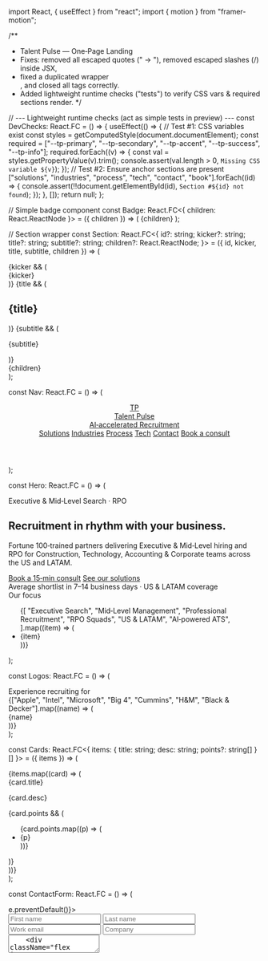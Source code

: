import React, { useEffect } from "react";
import { motion } from "framer-motion";

/**
 * Talent Pulse — One‑Page Landing
 * Fixes: removed all escaped quotes (\" -> "), removed escaped slashes (\/) inside JSX,
 * fixed a duplicated wrapper <div>, and closed all tags correctly.
 * Added lightweight runtime checks ("tests") to verify CSS vars & required sections render.
 */

// --- Lightweight runtime checks (act as simple tests in preview) ---
const DevChecks: React.FC = () => {
  useEffect(() => {
    // Test #1: CSS variables exist
    const styles = getComputedStyle(document.documentElement);
    const required = ["--tp-primary", "--tp-secondary", "--tp-accent", "--tp-success", "--tp-info"];
    required.forEach((v) => {
      const val = styles.getPropertyValue(v).trim();
      console.assert(val.length > 0, `Missing CSS variable ${v}`);
    });
    // Test #2: Ensure anchor sections are present
    ["solutions", "industries", "process", "tech", "contact", "book"].forEach((id) => {
      console.assert(!!document.getElementById(id), `Section #${id} not found`);
    });
  }, []);
  return null;
};

// Simple badge component
const Badge: React.FC<{ children: React.ReactNode }> = ({ children }) => (
  <span className="inline-flex items-center rounded-full border px-3 py-1 text-xs font-medium tracking-wide text-[var(--tp-primary)] border-[var(--tp-primary)]/30 bg-[var(--tp-primary)]/5">
    {children}
  </span>
);

// Section wrapper
const Section: React.FC<{
  id?: string;
  kicker?: string;
  title?: string;
  subtitle?: string;
  children?: React.ReactNode;
}> = ({ id, kicker, title, subtitle, children }) => (
  <section id={id} className="w-full py-20 md:py-28">
    <div className="mx-auto max-w-6xl px-4">
      {kicker && (
        <div className="mb-4">
          <Badge>{kicker}</Badge>
        </div>
      )}
      {title && (
        <h2 className="text-2xl md:text-4xl font-semibold tracking-tight leading-tight">
          {title}
        </h2>
      )}
      {subtitle && (
        <p className="mt-3 text-base md:text-lg text-neutral-600 max-w-3xl">
          {subtitle}
        </p>
      )}
      <div className="mt-8">{children}</div>
    </div>
  </section>
);

const Nav: React.FC = () => (
  <header className="sticky top-0 z-50 backdrop-blur bg-white/70 border-b">
    <div className="mx-auto max-w-6xl px-4 h-16 flex items-center justify-between">
      <a href="#top" className="flex items-center gap-3">
        <div className="h-9 w-9 rounded-2xl bg-[var(--tp-primary)] text-white grid place-content-center font-bold">TP</div>
        <div className="leading-tight">
          <div className="font-semibold">Talent Pulse</div>
          <div className="text-xs tracking-wide text-neutral-500">AI‑accelerated Recruitment</div>
        </div>
      </a>
      <nav className="hidden md:flex items-center gap-6 text-sm">
        <a href="#solutions" className="hover:opacity-70">Solutions</a>
        <a href="#industries" className="hover:opacity-70">Industries</a>
        <a href="#process" className="hover:opacity-70">Process</a>
        <a href="#tech" className="hover:opacity-70">Tech</a>
        <a href="#contact" className="hover:opacity-70">Contact</a>
        <a href="#book" className="rounded-full bg-[var(--tp-primary)] text-white px-4 py-2 hover:opacity-90">Book a consult</a>
      </nav>
    </div>
  </header>
);

const Hero: React.FC = () => (
  <section id="top" className="relative overflow-hidden">
    <div className="absolute inset-0 -z-10 bg-gradient-to-b from-[var(--tp-secondary)]/15 to-white" />
    <div className="mx-auto max-w-6xl px-4 py-20 md:py-28 grid md:grid-cols-2 gap-10 items-center">
      <motion.div initial={{ opacity: 0, y: 20 }} animate={{ opacity: 1, y: 0 }} transition={{ duration: 0.6 }}>
        <Badge>Executive & Mid‑Level Search · RPO</Badge>
        <h1 className="mt-4 text-3xl md:text-5xl font-semibold leading-[1.1]">
          Recruitment in rhythm with your business.
        </h1>
        <p className="mt-4 text-neutral-600 md:text-lg max-w-xl">
          Fortune 100‑trained partners delivering Executive & Mid‑Level hiring and RPO for Construction, Technology, Accounting & Corporate teams across the US and LATAM.
        </p>
        <div className="mt-6 flex flex-wrap items-center gap-3">
          <a href="#book" className="rounded-2xl bg-[var(--tp-primary)] text-white px-5 py-3 text-sm font-medium">Book a 15‑min consult</a>
          <a href="#solutions" className="rounded-2xl border px-5 py-3 text-sm font-medium hover:bg-[var(--tp-primary)] hover:text-white transition">See our solutions</a>
        </div>
        <div className="mt-6 text-xs text-neutral-500">
          Average shortlist in 7–14 business days · US & LATAM coverage
        </div>
      </motion.div>
      <motion.div initial={{ opacity: 0, y: 10 }} animate={{ opacity: 1, y: 0 }} transition={{ duration: 0.8, delay: 0.1 }} className="md:justify-self-end">
        <div className="relative p-2">
          <div className="absolute -inset-2 bg-gradient-to-tr from-[var(--tp-accent)]/30 to-white rounded-3xl blur-2xl" />
          <div className="relative rounded-3xl border bg-white p-6 shadow-sm">
            <div className="text-sm font-medium">Our focus</div>
            <ul className="mt-4 grid grid-cols-2 gap-3 text-sm">
              {[
                "Executive Search",
                "Mid‑Level Management",
                "Professional Recruitment",
                "RPO Squads",
                "US & LATAM",
                "AI‑powered ATS",
              ].map((item) => (
                <li key={item} className="rounded-xl border p-3">{item}</li>
              ))}
            </ul>
          </div>
        </div>
      </motion.div>
    </div>
  </section>
);

const Logos: React.FC = () => (
  <div className="border-y bg-neutral-50">
    <div className="mx-auto max-w-6xl px-4 py-8 md:py-10">
      <div className="text-xs uppercase tracking-wider text-neutral-500">Experience recruiting for</div>
      <div className="mt-4 grid grid-cols-3 md:grid-cols-7 gap-4 items-center text-neutral-700">
        {["Apple", "Intel", "Microsoft", "Big 4", "Cummins", "H&M", "Black & Decker"].map((name) => (
          <div key={name} className="text-center text-sm md:text-base opacity-70">{name}</div>
        ))}
      </div>
    </div>
  </div>
);

const Cards: React.FC<{ items: { title: string; desc: string; points?: string[] }[] }> = ({ items }) => (
  <div className="grid md:grid-cols-3 gap-5">
    {items.map((card) => (
      <div key={card.title} className="rounded-2xl border p-6 shadow-sm bg-white">
        <div className="text-sm font-semibold">{card.title}</div>
        <p className="mt-2 text-sm text-neutral-600">{card.desc}</p>
        {card.points && (
          <ul className="mt-4 space-y-2 text-sm list-disc pl-5">
            {card.points.map((p) => (
              <li key={p}>{p}</li>
            ))}
          </ul>
        )}
      </div>
    ))}
  </div>
);

const ContactForm: React.FC = () => (
  <form className="grid gap-4" onSubmit={(e) => e.preventDefault()}>
    <div className="grid md:grid-cols-2 gap-4">
      <input className="rounded-xl border px-4 py-3" placeholder="First name" required />
      <input className="rounded-xl border px-4 py-3" placeholder="Last name" required />
    </div>
    <input type="email" className="rounded-xl border px-4 py-3" placeholder="Work email" required />
    <input className="rounded-xl border px-4 py-3" placeholder="Company" />
    <textarea className="rounded-xl border px-4 py-3 min-h-[120px]" placeholder="Tell us about the role(s) you need to fill…" />
    <div className="flex items-center gap-3">
      <button className="rounded-2xl bg-[var(--tp-primary)] text-white px-5 py-3 text-sm font-medium">Request proposal</button>
      <a href="#book" className="text-sm underline">Or book a 15‑min consult</a>
    </div>
    <p className="text-xs text-neutral-500">By submitting, you agree to our Privacy Policy.</p>
  </form>
);

export default function TalentPulseLanding() {
  return (
    <div className="font-sans text-neutral-900">
      {/* Theme variables (from your palette) */}
      <style>{`:root{--tp-primary:#4965D1;--tp-secondary:#49D1BB;--tp-accent:#48B9D0;--tp-success:#49D18D;--tp-info:#4990D1}`}</style>

      {/* Dev checks (lightweight tests) */}
      <DevChecks />

      <Nav />
      <Hero />
      <Logos />

      <Section
        id="solutions"
        kicker="Solutions"
        title="Executive & Mid‑Level Search, Professional Recruitment, and RPO"
        subtitle="Built by partners with Fortune 100 experience. Precision search, structured assessments, and AI‑enabled operations to deliver consistent hiring outcomes."
      >
        <Cards
          items={[
            {
              title: "Executive & Mid‑Level Search",
              desc: "Targeted sourcing and competency‑based evaluation for leadership roles.",
              points: [
                "Role scoping & scorecards",
                "Market mapping & outreach",
                "Structured interviews & references",
              ],
            },
            {
              title: "Professional Recruitment",
              desc: "High‑caliber professionals across Technology, Finance, Operations and Corporate.",
              points: [
                "Shortlists in 7–14 business days",
                "Cultural & values alignment",
                "Offer management & onboarding",
              ],
            },
            {
              title: "RPO Squads",
              desc: "Embedded recruiters with SLAs, dashboards and hiring‑manager enablement.",
              points: [
                "On‑site or remote squads",
                "Capacity flex for hiring spikes",
                "Weekly analytics & talent pipeline",
              ],
            },
          ]}
        />
      </Section>

      <Section
        id="industries"
        kicker="Industries"
        title="Construction · Technology · Accounting · Corporate"
        subtitle="We recruit for developers & construction firms, software & semiconductor companies, Big 4 & in‑house finance, and corporate functions across the US and LATAM."
      >
        <Cards
          items={[
            { title: "Construction", desc: "Superintendents, PMs, Estimators, Safety, Pre‑con, Field Ops." },
            { title: "Technology", desc: "Software, Cloud/Infra, Data, Product, Cybersecurity, IT Ops." },
            { title: "Accounting & Corporate", desc: "Accounting/FP&A, HR, Legal, Procurement, Marketing, Admin." },
          ]}
        />
      </Section>

      <Section
        id="process"
        kicker="Method"
        title="A clear, measurable hiring rhythm"
        subtitle="Discover → Scope → Source → Assess (AI + interviews) → Shortlist → Hire → Onboard"
      >
        <div className="grid md:grid-cols-7 gap-3">
          {["Discover", "Scope", "Source", "Assess", "Shortlist", "Hire", "Onboard"].map((step, i) => (
            <div key={step} className="rounded-2xl border p-4 text-sm bg-white">
              <div className="font-semibold">{i + 1}. {step}</div>
              <p className="mt-2 text-neutral-600">
                {i === 3 ? "Signals from AI screening + structured interviews." : "Milestone and SLA‑driven progress."}
              </p>
            </div>
          ))}
        </div>
      </Section>

      <Section
        id="tech"
        kicker="Tech Stack"
        title="ATS + AI that scales with you"
        subtitle="Initial stack: Manatal (ATS/CRM), HireVue (video analytics), Paradox (candidate chatbot), Factorial (HR). Scale‑up: Eightfold AI, Entelo/Fetcher, HubSpot/Zoho, Zapier/Make."
      >
        <div className="grid md:grid-cols-4 gap-4 text-sm">
          {["Manatal — ATS/CRM", "HireVue — Video interviews", "Paradox — Candidate comms", "Factorial — HR ops"].map((t) => (
            <div key={t} className="rounded-2xl border p-4 bg-white">{t}</div>
          ))}
        </div>
        <p className="mt-4 text-sm text-neutral-600">Estimated initial SaaS budget: USD 150–300/mo (variable by users).</p>
      </Section>

      <Section
        id="about"
        kicker="Why Talent Pulse"
        title="Fortune 100 recruiting pedigree"
        subtitle="Partners with experience recruiting for Apple, Intel, Microsoft, Big 4, Cummins, H&M, Black & Decker, leading real‑estate developers and construction companies."
      >
        <div className="grid md:grid-cols-2 gap-6">
          <div className="rounded-2xl border p-6 bg-white">
            <div className="text-sm font-semibold">What sets us apart</div>
            <ul className="mt-3 space-y-2 text-sm list-disc pl-5">
              <li>Up to 60% faster time‑to‑hire through AI‑assisted workflows</li>
              <li>Candidate experience designed for clarity and speed</li>
              <li>Transparent dashboards, weekly reporting, SLA commitments</li>
            </ul>
          </div>
          <div className="rounded-2xl border p-6 bg-white">
            <div className="text-sm font-semibold">Coverage</div>
            <p className="mt-2 text-sm text-neutral-600">United States & Latin America · English & Spanish delivery.</p>
            <div className="mt-4 grid grid-cols-2 gap-3 text-sm">
              <div className="rounded-xl border p-3">Remote & on‑site engagements</div>
              <div className="rounded-xl border p-3">Retained / Contingent / RPO</div>
            </div>
          </div>
        </div>
      </Section>

      <Section id="book" kicker="Get started" title="Book a 15‑minute consultation">
        <div className="rounded-2xl border p-6 bg-white">
          <p className="text-sm text-neutral-600">Embed your Calendly here (replace the iframe src with your link).</p>
          <div className="mt-4 aspect-video w-full rounded-xl overflow-hidden border">
            <iframe title="Calendly" src="https://calendly.com/" className="h-full w-full" loading="lazy" />
          </div>
        </div>
      </Section>

      <Section id="contact" kicker="Contact" title="Tell us about your hiring needs">
        <div className="grid md:grid-cols-2 gap-8">
          <ContactForm />
          <div className="rounded-2xl border p-6 bg-white">
            <div className="text-sm font-semibold">Prefer email or phone?</div>
            <ul className="mt-3 text-sm space-y-2">
              <li>Email: <a className="underline" href="mailto:hello@talentpulse.ai">hello@talentpulse.ai</a></li>
              <li>Sales: <a className="underline" href="mailto:sales@talentpulse.ai">sales@talentpulse.ai</a></li>
              <li>LinkedIn: <span className="text-neutral-500">/company/talentpulseai</span></li>
            </ul>
            <div className="mt-6">
              <div className="text-sm font-semibold">Legal</div>
              <p className="mt-2 text-xs text-neutral-500">Privacy Policy · Terms · EEO Statement</p>
            </div>
          </div>
        </div>
      </Section>

      <footer className="border-t">
        <div className="mx-auto max-w-6xl px-4 py-10 flex flex-col md:flex-row items-center justify-between gap-4">
          <div className="flex items-center gap-3">
            <div className="h-8 w-8 rounded-2xl bg-[var(--tp-primary)] text-white grid place-content-center text-xs font-bold">TP</div>
            <span className="text-sm">© {new Date().getFullYear()} Talent Pulse. All rights reserved.</span>
          </div>
          <div className="text-sm text-neutral-500">US & LATAM · English / Español</div>
        </div>
      </footer>
    </div>
  );
}
